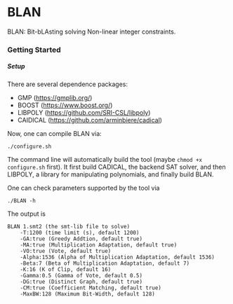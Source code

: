 # BLAN
BLAN: Bit-bLAsting solving Non-linear integer constraints.

### Getting Started

##### Setup

There are several dependence packages:
- GMP (https://gmplib.org/)
- BOOST (https://www.boost.org/)
- LIBPOLY (https://github.com/SRI-CSL/libpoly)
- CAIDICAL (https://github.com/arminbiere/cadical)

Now, one can compile BLAN via:

`./configure.sh`

The command line will automatically build the tool (maybe `chmod +x configure.sh` first). It first build CADICAL, the backend SAT solver, and then LIBPOLY, a library for manipulating polynomials, and finally build BLAN.

One can check parameters supported by the tool via
```
./BLAN -h
```
The output is 
```
BLAN 1.smt2 (the smt-lib file to solve)
	-T:1200 (time limit (s), default 1200)
	-GA:true (Greedy Addtion, default true)
	-MA:true (Multiplication Adaptation, default true)
	-VO:true (Vote, default true)
	-Alpha:1536 (Alpha of Multiplication Adaptation, default 1536)
	-Beta:7 (Beta of Multiplication Adaptation, default 7)
	-K:16 (K of Clip, default 16)
	-Gamma:0.5 (Gamma of Vote, default 0.5)
	-DG:true (Distinct Graph, default true)
	-CM:true (Coefficient Matching, default true)
	-MaxBW:128 (Maximum Bit-Width, default 128)

```
